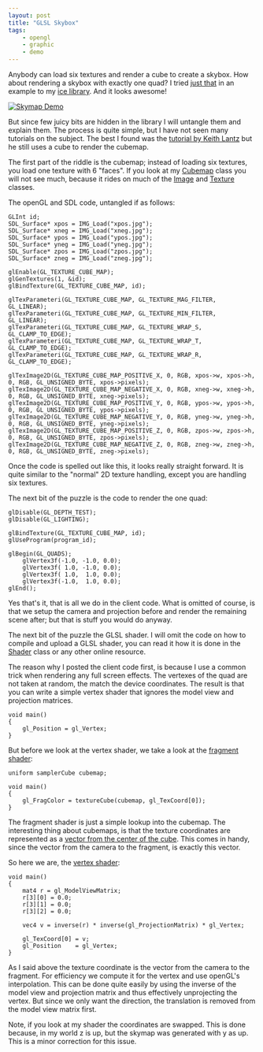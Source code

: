 ```yaml
---
layout: post
title: "GLSL Skybox"
tags:
    - opengl
    - graphic
    - demo
---
```


Anybody can load six textures and render a cube to create a skybox. How about 
rendering a skybox with exactly one quad? I tried [just that][1] in an example
to my [ice library][2]. And it looks awesome!

[![Skymap Demo](/images/cloudy_afternoon_sm.jpg)](/images/cloudy_afternoon.jpg)

But since few juicy bits are hidden in the library I will untangle them and explain
them. The process is quite simple, but I have not seen many tutorials on the 
subject. The best I found was the [tutorial by Keith Lantz][3] but he still uses
a cube to render the cubemap. 

<!--more-->

The first part of the riddle is the cubemap; instead of loading six textures, 
you load one texture with 6 "faces". If you look at my [Cubemap][4] class you
will not see much, because it rides on much of the [Image][5] and [Texture][6] 
classes.

The openGL and SDL code, untangled if as follows:

    GLInt id;
    SDL_Surface* xpos = IMG_Load("xpos.jpg");
    SDL_Surface* xneg = IMG_Load("xneg.jpg");
    SDL_Surface* ypos = IMG_Load("ypos.jpg");
    SDL_Surface* yneg = IMG_Load("yneg.jpg");
    SDL_Surface* zpos = IMG_Load("zpos.jpg");
    SDL_Surface* zneg = IMG_Load("zneg.jpg");    
    
    glEnable(GL_TEXTURE_CUBE_MAP);
    glGenTextures(1, &id);
    glBindTexture(GL_TEXTURE_CUBE_MAP, id);
    
    glTexParameteri(GL_TEXTURE_CUBE_MAP, GL_TEXTURE_MAG_FILTER, GL_LINEAR);
    glTexParameteri(GL_TEXTURE_CUBE_MAP, GL_TEXTURE_MIN_FILTER, GL_LINEAR); 
    glTexParameteri(GL_TEXTURE_CUBE_MAP, GL_TEXTURE_WRAP_S, GL_CLAMP_TO_EDGE);
    glTexParameteri(GL_TEXTURE_CUBE_MAP, GL_TEXTURE_WRAP_T, GL_CLAMP_TO_EDGE);
    glTexParameteri(GL_TEXTURE_CUBE_MAP, GL_TEXTURE_WRAP_R, GL_CLAMP_TO_EDGE);

    glTexImage2D(GL_TEXTURE_CUBE_MAP_POSITIVE_X, 0, RGB, xpos->w, xpos->h, 0, RGB, GL_UNSIGNED_BYTE, xpos->pixels); 
    glTexImage2D(GL_TEXTURE_CUBE_MAP_NEGATIVE_X, 0, RGB, xneg->w, xneg->h, 0, RGB, GL_UNSIGNED_BYTE, xneg->pixels); 
    glTexImage2D(GL_TEXTURE_CUBE_MAP_POSITIVE_Y, 0, RGB, ypos->w, ypos->h, 0, RGB, GL_UNSIGNED_BYTE, ypos->pixels); 
    glTexImage2D(GL_TEXTURE_CUBE_MAP_NEGATIVE_Y, 0, RGB, yneg->w, yneg->h, 0, RGB, GL_UNSIGNED_BYTE, yneg->pixels); 
    glTexImage2D(GL_TEXTURE_CUBE_MAP_POSITIVE_Z, 0, RGB, zpos->w, zpos->h, 0, RGB, GL_UNSIGNED_BYTE, zpos->pixels); 
    glTexImage2D(GL_TEXTURE_CUBE_MAP_NEGATIVE_Z, 0, RGB, zneg->w, zneg->h, 0, RGB, GL_UNSIGNED_BYTE, zneg->pixels); 

Once the code is spelled out like this, it looks really straight forward. It is 
quite similar to the "normal" 2D texture handling, except you are handling six
textures.

The next bit of the puzzle is the code to render the one quad:

    glDisable(GL_DEPTH_TEST);
    glDisable(GL_LIGHTING);

    glBindTexture(GL_TEXTURE_CUBE_MAP, id);
    glUseProgram(program_id);

    glBegin(GL_QUADS);           
        glVertex3f(-1.0, -1.0, 0.0);
        glVertex3f( 1.0, -1.0, 0.0);
        glVertex3f( 1.0,  1.0, 0.0);
        glVertex3f(-1.0,  1.0, 0.0);
    glEnd();

Yes that's it, that is all we do in the client code. What is omitted of course,
is that we setup the camera and projection before and render the remaining scene
after; but that is stuff you would do anyway. 

The next bit of the puzzle the GLSL shader. I will omit the code on how to compile
and upload a GLSL shader, you can read it how it is done in the [Shader][7] class
or any other online resource.

The reason why I posted the client code first, is because I use a common trick 
when rendering any full screen effects. The vertexes of the quad are not taken at 
random, the match the device coordinates. The result is that you can write a 
simple vertex shader that ignores the model view and projection matrices.

    void main()
    {
        gl_Position = gl_Vertex;
    }
    
But before we look at the vertex shader, we take a look at the [fragment shader][9]:

    uniform samplerCube cubemap;

    void main()
    {
        gl_FragColor = textureCube(cubemap, gl_TexCoord[0]);
    }

The fragment shader is just a simple lookup into the cubemap. The interesting 
thing about cubemaps, is that the texture coordinates are represented as
a [vector from the center of the cube][8]. This comes in handy, since the vector
from the camera to the fragment, is exactly this vector.

So here we are, the [vertex shader][9]:

    void main()
    {
        mat4 r = gl_ModelViewMatrix;
        r[3][0] = 0.0;
        r[3][1] = 0.0;
        r[3][2] = 0.0;
        
        vec4 v = inverse(r) * inverse(gl_ProjectionMatrix) * gl_Vertex;

        gl_TexCoord[0] = v; 
        gl_Position    = gl_Vertex;
    }

As I said above the texture coordinate is the vector from the camera to the 
fragment. For efficiency we compute it for the vertex and use openGL's 
interpolation. This can be done quite easily by using the inverse of the
model view and projection matrix and thus effectively unprojecting the
vertex. But since we only want the direction, the translation is removed from
the model view matrix first.

Note, if you look at my shader the coordinates are swapped. This is done because,
in my world z is up, but the skymap was generated with y as up. This is a 
minor correction for this issue. 
    
[1]: https://github.com/rioki/ice/blob/master/examples/sky/main.cpp
[2]: https://github.com/rioki/ice/
[3]: http://www.keithlantz.net/2011/10/rendering-a-skybox-using-a-cube-map-with-opengl-and-glsl/
[4]: https://github.com/rioki/ice/blob/master/ice/Cubemap.cpp
[5]: https://github.com/rioki/ice/blob/master/ice/Image.cpp
[6]: https://github.com/rioki/ice/blob/master/ice/Texture.cpp
[7]: https://github.com/rioki/ice/blob/master/ice/Shader.cpp
[8]: http://www.nvidia.com/object/cube_map_ogl_tutorial.html
[9]: https://github.com/rioki/ice/blob/master/examples/data/SkyProjection.frag
[10]: https://github.com/rioki/ice/blob/master/examples/data/SkyProjection.vert
